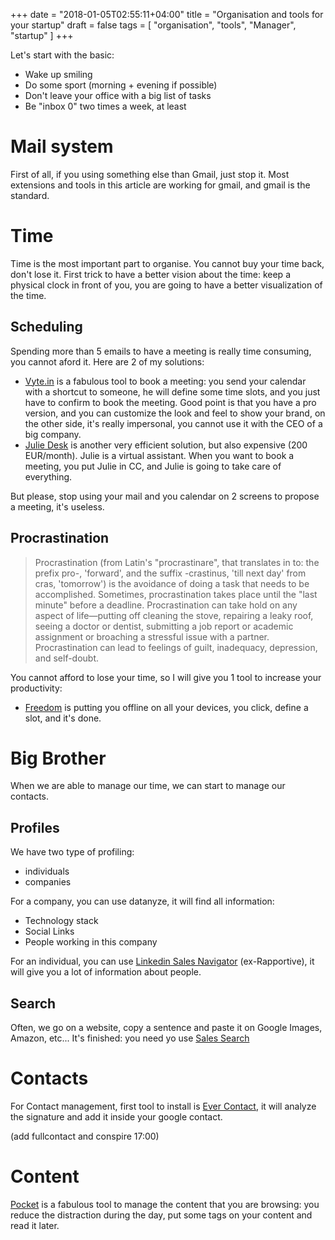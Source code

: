 +++
date = "2018-01-05T02:55:11+04:00"
title = "Organisation and tools for your startup"
draft = false
tags = [ "organisation", "tools", "Manager", "startup" ]
+++

Let's start with the basic:

* Wake up smiling
* Do some sport (morning + evening if possible)
* Don't leave your office with a big list of tasks
* Be "inbox 0" two times a week, at least

# Mail system

First of all, if you using something else than Gmail, just stop it. Most extensions and tools in this article are working for gmail, and gmail is the standard.

# Time

Time is the most important part to organise. You cannot buy your time back, don't lose it. First trick to have a better vision about the time: keep a physical clock in front of you, you are going to have a better visualization of the time.

## Scheduling

Spending more than 5 emails to have a meeting is really time consuming, you cannot aford it. Here are 2 of my solutions:

* [Vyte.in](https://www.vyte.in/?lang=en) is a fabulous tool to book  a meeting: you send your calendar with a shortcut to someone, he will define some time slots, and you just have to confirm to book the meeting. Good point is that you have a pro version, and you can customize the look and feel to show your brand, on the other side, it's really impersonal, you cannot use it with the CEO of a big company.
* [Julie Desk](https://www.juliedesk.com/) is another very efficient solution, but also expensive (200 EUR/month). Julie is a virtual assistant. When you want to book a meeting, you put Julie in CC, and Julie is going to take care of everything.

But please, stop using your mail and you calendar on 2 screens to propose a meeting, it's useless.

## Procrastination

> Procrastination (from Latin's "procrastinare", that translates in to: the prefix pro-, 'forward', and the suffix -crastinus, 'till next day' from cras, 'tomorrow') is the avoidance of doing a task that needs to be accomplished. Sometimes, procrastination takes place until the "last minute" before a deadline. Procrastination can take hold on any aspect of life—putting off cleaning the stove, repairing a leaky roof, seeing a doctor or dentist, submitting a job report or academic assignment or broaching a stressful issue with a partner. Procrastination can lead to feelings of guilt, inadequacy, depression, and self-doubt.

You cannot afford to lose your time, so I will give you 1 tool to increase your productivity:

* [Freedom](https://freedom.to/) is putting you offline on all your devices, you click, define a slot, and it's done.

# Big Brother

When we are able to manage our time, we can start to manage our contacts.

## Profiles

We have two type of profiling:

* individuals
* companies

For a company, you can use datanyze, it will find all information:

* Technology stack
* Social Links
* People working in this company

For an individual, you can use [Linkedin Sales Navigator](https://business.linkedin.com/sales-solutions/compare-plans/sales-navigator-for-gmail#) (ex-Rapportive), it will give you a lot of information about people.

## Search

Often, we go on a website, copy a sentence and paste it on Google Images, Amazon, etc... It's finished: you need yo use [Sales Search](https://chrome.google.com/webstore/detail/sales-search/kbmcekfipmkbidlnanphamaipndhiepg?hl=en)


# Contacts

For Contact management, first tool to install is [Ever Contact](https://www.evercontact.com/), it will analyze the signature and add it inside your google contact.

(add fullcontact and conspire 17:00)

# Content

[Pocket](https://getpocket.com/) is a fabulous tool to manage the content that you are browsing: you reduce the distraction during the day, put some tags on your content and read it later.
